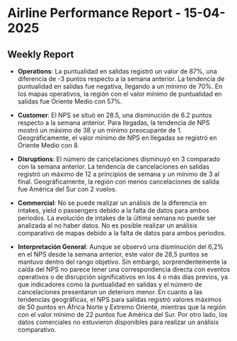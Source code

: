 # Airline Performance Report - 15-04-2025

## Weekly Report

- **Operations**: La puntualidad en salidas registró un valor de 87%, una diferencia de -3 puntos respecto a la semana anterior. La tendencia de puntualidad en salidas fue negativa, llegando a un mínimo de 70%. En los mapas operativos, la región con el valor mínimo de puntualidad en salidas fue Oriente Medio con 57%.

- **Customer**: El NPS se situó en 28.5, una disminución de 6.2 puntos respecto a la semana anterior. Para llegadas, la tendencia de NPS mostró un máximo de 38 y un mínimo preocupante de 1. Geográficamente, el valor mínimo de NPS en llegadas se registró en Oriente Medio con 8.

- **Disruptions**: El número de cancelaciones disminuyó en 3 comparado con la semana anterior. La tendencia de cancelaciones en salidas registró un máximo de 12 a principios de semana y un mínimo de 3 al final. Geográficamente, la región con menos cancelaciones de salida fue América del Sur con 2 vuelos.

- **Commercial**: No se puede realizar un análisis de la diferencia en intakes, yield o passengers debido a la falta de datos para ambos periodos. La evolución de intakes de la última semana no puede ser analizada al no haber datos. No es posible realizar un análisis comparativo de mapas debido a la falta de datos para ambos periodos.

- **Interpretación General**: Aunque se observó una disminución del 6,2% en el NPS desde la semana anterior, este valor de 28,5 puntos se mantuvo dentro del rango objetivo. Sin embargo, sorprendentemente la caída del NPS no parece tener una correspondencia directa con eventos operativos o de disrupción significativos en los 4 o más días previos, ya que indicadores como la puntualidad en salidas y el número de cancelaciones presentaron un deterioro menor. En cuanto a las tendencias geográficas, el NPS para salidas registró valores máximos de 50 puntos en África Norte y Extremo Oriente, mientras que la región con el valor mínimo de 22 puntos fue América del Sur. Por otro lado, los datos comerciales no estuvieron disponibles para realizar un análisis comparativo.

